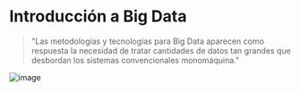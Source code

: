 # Introducción a Big Data

> "Las metodologías y tecnologías para Big Data aparecen como respuesta la
necesidad de tratar cantidades de datos tan grandes que desbordan los sistemas
convencionales monomáquina."

![image](https://github.com/victoriajm07/IABD/assets/122750285/e90452b3-e9be-4310-aa30-90b87cffc290)

